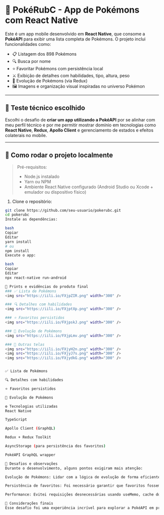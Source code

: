 # 📱 PokéRubC - App de Pokémons com React Native

Este é um app mobile desenvolvido em **React Native**, que consome a **PokéAPI** para exibir uma lista completa de Pokémons. O projeto inclui funcionalidades como:

- 📋 Listagem dos 898 Pokémons
- 🔍 Busca por nome
- ⭐ Favoritar Pokémons com persistência local
- ⚔️ Exibição de detalhes com habilidades, tipo, altura, peso
- 🔄 Evolução de Pokémons (via Redux)
- 🖼️ Imagens e organização visual inspiradas no universo Pokémon

---

## 🧪 Teste técnico escolhido

Escolhi o desafio de **criar um app utilizando a PokéAPI** por se alinhar com meu perfil técnico e por me permitir mostrar domínio em tecnologias como **React Native**, **Redux**, **Apollo Client** e gerenciamento de estados e efeitos colaterais no mobile.

---

## 🔧 Como rodar o projeto localmente

> Pré-requisitos:
> - Node.js instalado
> - Yarn ou NPM
> - Ambiente React Native configurado (Android Studio ou Xcode + emulador ou dispositivo físico)

1. Clone o repositório:

```bash
git clone https://github.com/seu-usuario/pokerubc.git
cd pokerubc
Instale as dependências:

bash
Copiar
Editar
yarn install
# ou
npm install
Execute o app:

bash
Copiar
Editar
npx react-native run-android

📸 Prints e evidências do produto final
### ✅ Lista de Pokémons
<img src="https://iili.io/FXjpZIR.png" width="300" />

### 🔍 Detalhes com habilidades
<img src="https://iili.io/FXjptXp.png" width="300" />

### ⭐ Favoritos persistidos
<img src="https://iili.io/FXjpskJ.png" width="300" />

### 🔄 Evolução de Pokémons
<img src="https://iili.io/FXjpLmv.png" width="300" />

### 🎨 Outras telas
<img src="https://iili.io/FXjyH2n.png" width="300" />
<img src="https://iili.io/FXjyJ7s.png" width="300" />
<img src="https://iili.io/FXjydkG.png" width="300" />


✅ Lista de Pokémons

🔍 Detalhes com habilidades

⭐ Favoritos persistidos

🔄 Evolução de Pokémons

⚙️ Tecnologias utilizadas
React Native

TypeScript

Apollo Client (GraphQL)

Redux + Redux Toolkit

AsyncStorage (para persistência dos favoritos)

PokéAPI GraphQL wrapper

🧠 Desafios e observações
Durante o desenvolvimento, alguns pontos exigiram mais atenção:

Evolução de Pokémons: Lidar com a lógica de evolução de forma eficiente exigiu uma modelagem cuidadosa dos dados, especialmente para manter uma estrutura consistente mesmo após evoluir um Pokémon.

Persistência de favoritos: Foi necessário garantir que favoritos fossem persistidos corretamente sem duplicidade, mesmo em estados evolutivos distintos.

Performance: Evitei requisições desnecessárias usando useMemo, cache do Apollo e Redux para estados globais.

💬 Considerações finais
Esse desafio foi uma experiência incrível para explorar a PokéAPI em profundidade e aplicar boas práticas de desenvolvimento mobile. Aproveitei a oportunidade para testar integração entre GraphQL, Redux e persistência local, focando em uma experiência fluida e funcional.

